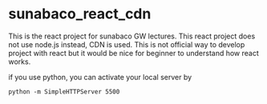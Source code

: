 # sunabaco_react_cdn

This is the react project for sunabaco GW lectures.
This react project does not use node.js instead, CDN is used. This is not official way to develop project with react but it would be nice for beginner to understand how react works.

if you use python, you can activate your local server by 
```
python -m SimpleHTTPServer 5500
```
